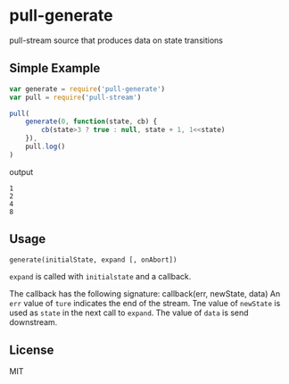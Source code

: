# pull-generate
pull-stream source that produces data on state transitions

## Simple Example

``` js
var generate = require('pull-generate')
var pull = require('pull-stream')

pull(
    generate(0, function(state, cb) {
        cb(state>3 ? true : null, state + 1, 1<<state)
    }),
    pull.log()
)

```
output
```
1
2
4
8
```

## Usage

`generate(initialState, expand [, onAbort])`

`expand` is called with `initialstate` and a callback.

The callback has the following signature:
callback(err, newState, data)
An `err` value of `ture` indicates the end of the stream. Tne value of `newState` is used as `state` in the next call to `expand`. The value of `data` is send downstream.

## License
MIT
